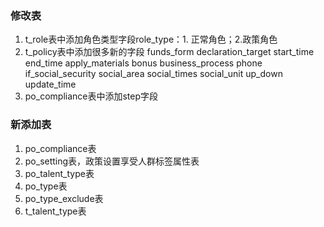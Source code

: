 
### 修改表 ###
1. t_role表中添加角色类型字段role_type：1. 正常角色；2.政策角色
2. t_policy表中添加很多新的字段
funds_form
declaration_target
start_time
end_time
apply_materials
bonus
business_process
phone
if_social_security
social_area
social_times
social_unit
up_down
update_time 
3. po_compliance表中添加step字段
### 新添加表 ###
1. po_compliance表
2. po_setting表，政策设置享受人群标签属性表
3. po_talent_type表
4. po_type表
5. po_type_exclude表
6. t_talent_type表



